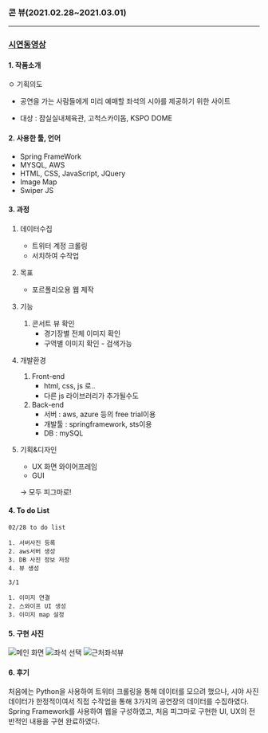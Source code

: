 ### 콘 뷰(2021.02.28~2021.03.01)

---
### [시연동영상](https://youtu.be/im84LMwswjQ)


#### 1. 작품소개

ㅇ 기획의도
- 공연을 가는 사람들에게 미리 예매할 좌석의 시야를 제공하기 위한 사이트

- 대상 : 잠실실내체육관, 고척스카이돔, KSPO DOME


#### 2. 사용한 툴, 언어

- Spring FrameWork
- MYSQL, AWS
- HTML, CSS, JavaScript, JQuery
- Image Map
- Swiper JS


#### 3. 과정

1. 데이터수집
    - 트위터 계정 크롤링
    - 서치하여 수작업
2. 목표 
    - 포르폴리오용 웹 제작
3. 기능
    1. 콘서트 뷰 확인
        - 경기장별 전체 이미지 확인
        - 구역별 이미지 확인 - 검색가능
4. 개발환경
    1. Front-end
        - html, css, js 로..
        - 다른 js 라이브러리가 추가될수도
    2. Back-end 
        - 서버 : aws, azure 등의 free trial이용
        - 개발툴 : springframework, sts이용
        - DB : mySQL
5. 기획&디자인 
    - UX 화면 와이어프레임
    - GUI

    → 모두 피그마로!

#### 4. To do List

    02/28 to do list

    1. 서버사진 등록
    2. aws서버 생성
    3. DB 사진 정보 저장
    4. 뷰 생성

    3/1

    1. 이미지 연결
    2. 스와이프 UI 생성
    3. 이미지 map 설정

#### 5. 구현 사진
![메인 화면](/portfolio/cv/main.png)
![좌석 선택](/portfolio/cv/ch.png)
![근처좌석뷰](/portfolio/cv/v_ch.png)


#### 6. 후기

처음에는 Python을 사용하여 트위터 크롤링을 통해 데이터를 모으려 했으나, 시야 사진 데이터가 한정적이여서 직접 수작업을 통해 3가지의 공연장의 데이터를 수집하였다. Spring Framework를 사용하여 웹을 구성하였고, 처음 피그마로 구현한 UI, UX의 전반적인 내용을 구현 완료하였다. 
